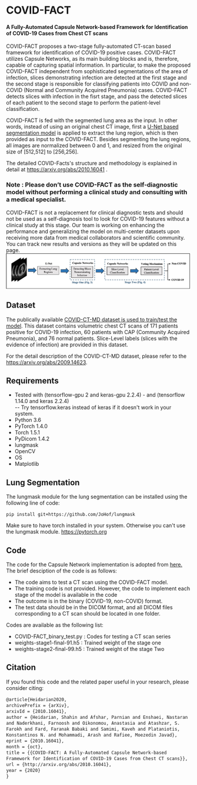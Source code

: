 # COVID-FACT
<h4>A Fully-Automated Capsule Network-based Framework for Identification of COVID-19 Cases from Chest CT scans</h4>

COVID-FACT proposes a two-stage fully-automated CT-scan based framework for identification of COVID-19 positive cases. COVID-FACT utilizes Capsule Networks, as its main building blocks and is, therefore, capable of capturing spatial information. In particular, to make the proposed COVID-FACT independent from sophisticated segmentations of the area of infection, slices demonstrating infection are detected
at the first stage and the second stage is responsible for classifying patients into COVID and non-COVID (Normal and Community Acquired Pneumonia) cases. COVID-FACT detects slices with infection in the fisrt stage, and pass the detected slices of each patient to the second stage to perform the patient-level classification.

COVID-FACT is fed with the segmented lung area as the input. In other words, instead of using an original chest CT image, first a <a href="https://github.com/JoHof/lungmask"> U-Net based segmentation model</a> is applied to extract the lung region, which is then provided as input to the COVID-FACT. Besides segmenting the lung regions, all images are normalized between 0 and 1, and resized from the original size of [512,512] to [256,256].

The detailed COVID-Facts's structure and methodology is explained in detail at https://arxiv.org/abs/2010.16041 .

<h3>Note : Please don’t use COVID-FACT as the self-diagnostic model without performing a clinical study and consulting with a medical specialist.</h3>
COVID-FACT is not a replacement for clinical diagnostic tests and should not be used as a self-diagnosis tool to look for COVID-19 features without a clinical study at this stage. Our team is working on enhancing the performance and generalizing the model on multi-center datasets upon receiving more data from medical collaborators and scientific community. You can track new results and versions as they will be updated on this page.<br>

<img src="https://github.com/ShahinSHH/COVID-FACT/blob/main/Figures/method.jpg"/>

## Dataset
The publically available <a href="https://github.com/ShahinSHH/COVID-CT-MD">COVID-CT-MD dataset is used to train/test the model</a>.
This dataset contains volumetric chest CT scans of 171 patients positive for COVID-19 infection, 60 patients with CAP (Community Acquired Pneumonia), and 76 normal patients. Slice-Level labels (slices with the evidence of infection) are provided in this dataset.

For the detail description of the COVID-CT-MD dataset, please refer to the <a href="https://arxiv.org/abs/2009.14623">https://arxiv.org/abs/2009.14623</a>.

## Requirements
* Tested with (tensorflow-gpu 2 and keras-gpu 2.2.4) - and (tensorflow 1.14.0 and keras 2.2.4)<br>
-- Try tensorflow.keras instead of keras if it doesn't work in your system.
* Python 3.6
* PyTorch 1.4.0
* Torch 1.5.1
* PyDicom 1.4.2
* lungmask
* OpenCV
* OS
* Matplotlib

## Lung Segmentation
The lungmask module for the lung segmentation can be installed using the following line of code:
```
pip install git+https://github.com/JoHof/lungmask
```
Make sure to have torch installed in your system. Otherwise you can't use the lungmask module.
<a href = "https://pytorch.org">https://pytorch.org</a>

## Code
The code for the Capsule Network implementation is adopted from <a href="https://keras.io/examples/cifar10_cnn_capsule/">here.</a>
The brief desciption of the code is as follows:
* The code aims to test a CT scan using the COVID-FACT model.
* The training code is not provided. However, the code to implement each stage of the model is available in the code
* The outcome is in the binary (COVID-19, non-COVID) format.
* The test data should be in the DICOM format, and all DICOM files corresponding to a CT scan should be located in one folder.

Codes are available as the following list:

* COVID-FACT_binary_test.py : Codes for testing a CT scan series
* weights-stage1-final-91.h5 : Trained weight of the stage one
* weights-stage2-final-99.h5 : Trained weight of the stage Two


## Citation
If you found this code and the related paper useful in your research, please consider citing:

```
@article{Heidarian2020,
archivePrefix = {arXiv},
arxivId = {2010.16041},
author = {Heidarian, Shahin and Afshar, Parnian and Enshaei, Nastaran and Naderkhani, Farnoosh and Oikonomou, Anastasia and Atashzar, S. Farokh and Fard, Faranak Babaki and Samimi, Kaveh and Plataniotis, Konstantinos N. and Mohammadi, Arash and Rafiee, Moezedin Javad},
eprint = {2010.16041},
month = {oct},
title = {{COVID-FACT: A Fully-Automated Capsule Network-based Framework for Identification of COVID-19 Cases from Chest CT scans}},
url = {http://arxiv.org/abs/2010.16041},
year = {2020}
}

```


